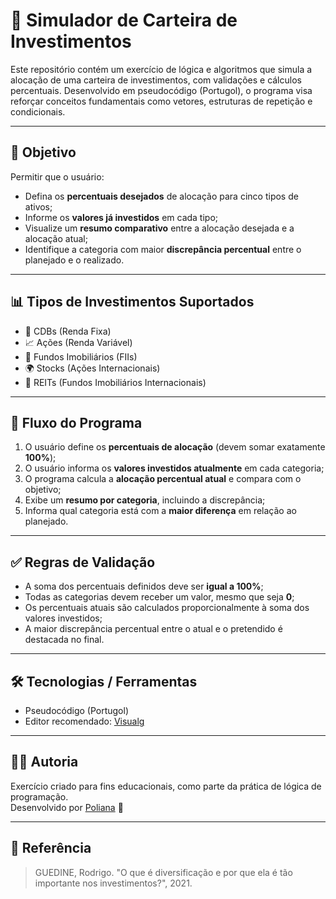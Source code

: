 # 💼 Simulador de Carteira de Investimentos

Este repositório contém um exercício de lógica e algoritmos que simula a alocação de uma carteira de investimentos, com validações e cálculos percentuais. Desenvolvido em pseudocódigo (Portugol), o programa visa reforçar conceitos fundamentais como vetores, estruturas de repetição e condicionais.

---

## 🧠 Objetivo

Permitir que o usuário:

- Defina os **percentuais desejados** de alocação para cinco tipos de ativos;
- Informe os **valores já investidos** em cada tipo;
- Visualize um **resumo comparativo** entre a alocação desejada e a alocação atual;
- Identifique a categoria com maior **discrepância percentual** entre o planejado e o realizado.

---

## 📊 Tipos de Investimentos Suportados

- 🏦 CDBs (Renda Fixa)  
- 📈 Ações (Renda Variável)  
- 🏢 Fundos Imobiliários (FIIs)  
- 🌍 Stocks (Ações Internacionais)  
- 🏬 REITs (Fundos Imobiliários Internacionais)

---

## 🔁 Fluxo do Programa

1. O usuário define os **percentuais de alocação** (devem somar exatamente **100%**);
2. O usuário informa os **valores investidos atualmente** em cada categoria;
3. O programa calcula a **alocação percentual atual** e compara com o objetivo;
4. Exibe um **resumo por categoria**, incluindo a discrepância;
5. Informa qual categoria está com a **maior diferença** em relação ao planejado.

---

## ✅ Regras de Validação

- A soma dos percentuais definidos deve ser **igual a 100%**;
- Todas as categorias devem receber um valor, mesmo que seja **0**;
- Os percentuais atuais são calculados proporcionalmente à soma dos valores investidos;
- A maior discrepância percentual entre o atual e o pretendido é destacada no final.

---

## 🛠 Tecnologias / Ferramentas

- Pseudocódigo (Portugol)
- Editor recomendado: [Visualg](http://visualg3.blogspot.com/)

---

## 👩‍💻 Autoria

Exercício criado para fins educacionais, como parte da prática de lógica de programação.  
Desenvolvido por [Poliana](https://github.com/Poliih) 💙

---

## 📜 Referência

> GUEDINE, Rodrigo. "O que é diversificação e por que ela é tão importante nos investimentos?", 2021.
